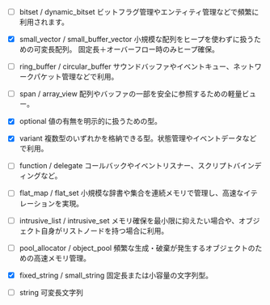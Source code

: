 ﻿- [ ] bitset / dynamic_bitset
  ビットフラグ管理やエンティティ管理などで頻繁に利用されます。

- [x] small_vector / small_buffer_vector
  小規模な配列をヒープを使わずに扱うための可変長配列。
  固定長＋オーバーフロー時のみヒープ確保。

- [ ] ring_buffer / circular_buffer
  サウンドバッファやイベントキュー、ネットワークパケット管理などで利用。

- [ ] span / array_view
  配列やバッファの一部を安全に参照するための軽量ビュー。

- [x] optional
  値の有無を明示的に扱うための型。

- [x] variant
  複数型のいずれかを格納できる型。状態管理やイベントデータなどで利用。

- [ ] function / delegate
  コールバックやイベントリスナー、スクリプトバインディングなど。

- [ ] flat_map / flat_set
  小規模な辞書や集合を連続メモリで管理し、高速なイテレーションを実現。

- [ ] intrusive_list / intrusive_set
  メモリ確保を最小限に抑えたい場合や、オブジェクト自身がリストノードを持つ場合に利用。

- [ ] pool_allocator / object_pool
  頻繁な生成・破棄が発生するオブジェクトのための高速メモリ管理。

- [x] fixed_string / small_string
  固定長または小容量の文字列型。

- [ ] string
  可変長文字列
